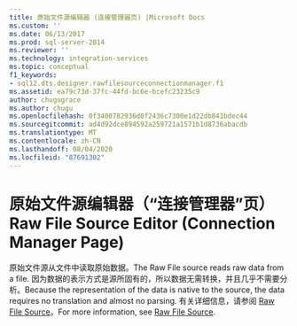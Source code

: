 ```yaml
---
title: 原始文件源编辑器 (连接管理器页) |Microsoft Docs
ms.custom: ''
ms.date: 06/13/2017
ms.prod: sql-server-2014
ms.reviewer: ''
ms.technology: integration-services
ms.topic: conceptual
f1_keywords:
- sql12.dts.designer.rawfilesourceconnectionmanager.f1
ms.assetid: ea79c73d-37fc-44fd-bc6e-bcefc23235c9
author: chugugrace
ms.author: chugu
ms.openlocfilehash: 0f3400782936d0f2436c7300e1d22db841bdec44
ms.sourcegitcommit: ad4d92dce894592a259721a1571b1d8736abacdb
ms.translationtype: MT
ms.contentlocale: zh-CN
ms.lasthandoff: 08/04/2020
ms.locfileid: "87691302"
---
```

# <a name="raw-file-source-editor-connection-manager-page"></a><span data-ttu-id="66f4b-102">原始文件源编辑器（“连接管理器”页）</span><span class="sxs-lookup"><span data-stu-id="66f4b-102">Raw File Source Editor (Connection Manager Page)</span></span>
  <span data-ttu-id="66f4b-103">原始文件源从文件中读取原始数据。</span><span class="sxs-lookup"><span data-stu-id="66f4b-103">The Raw File source reads raw data from a file.</span></span> <span data-ttu-id="66f4b-104">因为数据的表示方式是源所固有的，所以数据无需转换，并且几乎不需要分析。</span><span class="sxs-lookup"><span data-stu-id="66f4b-104">Because the representation of the data is native to the source, the data requires no translation and almost no parsing.</span></span> <span data-ttu-id="66f4b-105">有关详细信息，请参阅 [Raw File Source](data-flow/raw-file-source.md)。</span><span class="sxs-lookup"><span data-stu-id="66f4b-105">For more information, see [Raw File Source](data-flow/raw-file-source.md).</span></span>  
  
  
